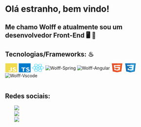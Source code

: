 # Olá estranho, bem vindo!
## Me chamo Wolff e atualmente sou um desenvolvedor Front-End :desktop_computer: 🎨
 

## Tecnologias/Frameworks: ♨ 
<div style="display: inline_block">
    <img align="center" alt="Wolff-Js" height="30" width="40" src="https://raw.githubusercontent.com/devicons/devicon/master/icons/javascript/javascript-plain.svg">
    <img align="center" alt="Wolff-Ts" height="30" width="40" src="https://raw.githubusercontent.com/devicons/devicon/master/icons/typescript/typescript-plain.svg">
    <img align="center" alt="Wolff-React" height="30" width="40" src="https://raw.githubusercontent.com/devicons/devicon/master/icons/react/react-original.svg">
    <img align="center" alt="Wolff-Spring" height="30" width="40" src="https://www.svgrepo.com/show/376350/spring.svg">
    <img align="center" alt="Wolff-Angular" height="30" width="40" src="https://www.svgrepo.com/show/353396/angular-icon.svg">
    <img align="center" alt="Wolff-HTML" height="30" width="40" src="https://raw.githubusercontent.com/devicons/devicon/master/icons/html5/html5-original.svg">
    <img align="center" alt="Wolff-CSS" height="30" width="40" src="https://raw.githubusercontent.com/devicons/devicon/master/icons/css3/css3-original.svg">
    <img align="center" alt="Wolff-Vscode" height="30" width="40" src="https://www.svgrepo.com/show/374171/vscode.svg">
</div>

<Br /> 
  
 ## Redes sociais:
 <div>   

  <div style="margin-left: 30px;">
   <a href="https://www.linkedin.com/in/wolffjunior/" target="_blank">
       <img src="https://img.shields.io/badge/-LinkedIn-%230077B5?style=for-the-badge&logo=linkedin&logoColor=white" target="_blank">
   </a> <Br />

   <a href="https://www.instagram.com/wolffzxx/" target="_blank">
       <img src="https://img.shields.io/badge/-Instagram-%23E4405F?style=for-the-badge&logo=instagram&logoColor=white" target="_blank">
   </a> <Br />

   <a href = "mailto:wolfflobo2@gmail.com" >
      <img src="https://img.shields.io/badge/Gmail-D14836?style=for-the-badge&logo=gmail&logoColor=white" target="_blank">
   </a> <Br />
  </div>
 </div>

<!--
**MarcosPatrickExe/MarcosPatrickExe** is a ✨ _special_ ✨ repository because its `README.md` (this file) appears on your GitHub profile.

Here are some ideas to get you started:

- 🔭 I’m currently working on ...
- 🌱 I’m currently learning ...
- 👯 I’m looking to collaborate on ...
- 🤔 I’m looking for help with ...
- 💬 Ask me about ...
- 📫 How to reach me: ...
- 😄 Pronouns: ...
- ⚡ Fun fact: ...
-->
